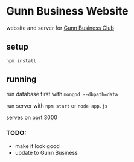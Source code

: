 # Gunn Business Website
website and server for [Gunn Business Club](gunnbusiness.com)



## setup
```
npm install
```

## running
run database first with ```mongod --dbpath=data```

run server with ```npm start``` or ```node app.js```

serves on port 3000

### TODO:

- make it look good
- update to Gunn Business
